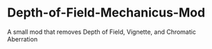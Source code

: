 # Depth-of-Field-Mechanicus-Mod
A small mod that removes Depth of Field, Vignette, and Chromatic Aberration
